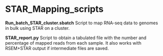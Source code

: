 # STAR_Mapping_scripts

**Run_batch_STAR_cluster.sbatch** Script to map RNA-seq data to genomes in bulk using STAR on a cluster.

**STAR_report.py** Script to obtain a tabulated file with the number and percentage of mapped reads from each sample. It also works with RSEM+STAR output if intermediate files are saved.
    
